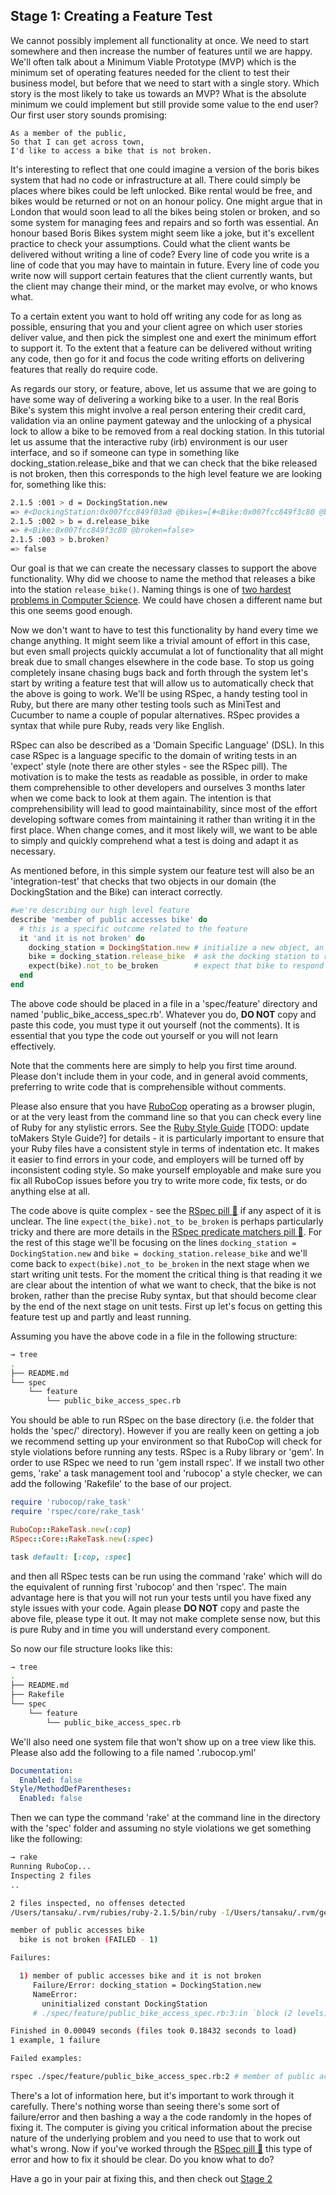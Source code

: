 ## Stage 1: Creating a Feature Test

We cannot possibly implement all functionality at once. We need to start somewhere and then increase the number of features until we are happy.  We'll often talk about a Minimum Viable Prototype (MVP) which is the minimum set of operating features needed for the client to test their business model, but before that we need to start with a single story.  Which story is the most likely to take us towards an MVP? What is the absolute minimum we could implement but still provide some value to the end user? Our first user story sounds promising:

```
As a member of the public,
So that I can get across town,
I'd like to access a bike that is not broken.
```

It's interesting to reflect that one could imagine a version of the boris bikes system that had no code or infrastructure at all.  There could simply be places where bikes could be left unlocked.  Bike rental would be free, and bikes would be returned or not on an honour policy.  One might argue that in London that would soon lead to all the bikes being stolen or broken, and so some system for managing fees and repairs and so forth was essential.  An honour based Boris Bikes system might seem like a joke, but it's excellent practice to check your assumptions.  Could what the client wants be delivered without writing a line of code?  Every line of code you write is a line of code that you may have to maintain in future. Every line of code you write now will support certain features that the client currently wants, but the client may change their mind, or the market may evolve, or who knows what.

To a certain extent you want to hold off writing any code for as long as possible, ensuring that you and your client agree on which user stories deliver value, and then pick the simplest one and exert the minimum effort to support it.  To the extent that a feature can be delivered without writing any code, then go for it and focus the code writing efforts on delivering features that really do require code.

As regards our story, or feature, above, let us assume that we are going to have some way of delivering a working bike to a user.  In the real Boris Bike's system this might involve a real person entering their credit card, validation via an online payment gateway and the unlocking of a physical lock to allow a bike to be removed from a real docking station.  In this tutorial let us assume that the interactive ruby (irb) environment is our user interface, and so if someone can type in something like docking_station.release_bike and that we can check that the bike released is not broken, then this corresponds to the high level feature we are looking for, something like this:

```sh
2.1.5 :001 > d = DockingStation.new
=> #<DockingStation:0x007fcc849f03a0 @bikes=[#<Bike:0x007fcc849f3c80 @broken=false>]>
2.1.5 :002 > b = d.release_bike
=> #<Bike:0x007fcc849f3c80 @broken=false>
2.1.5 :003 > b.broken?
=> false
```

Our goal is that we can create the necessary classes to support the above functionality.  Why did we choose to name the method that releases a bike into the station `release_bike()`. Naming things is one of [two hardest problems in Computer Science](http://martinfowler.com/bliki/TwoHardThings.html). We could have chosen a different name but this one seems good enough.

Now we don't want to have to test this functionality by hand every time we change anything.  It might seem like a trivial amount of effort in this case, but even small projects quickly accumulat a lot of functionality that all might break due to small changes elsewhere in the code base.  To stop us going completely insane chasing bugs back and forth through the system let's start by writing a feature test that will allow us to automatically check that the above is going to work.  We'll be using RSpec, a handy testing tool in Ruby, but there are many other testing tools such as MiniTest and Cucumber to name a couple of popular alternatives.  RSpec provides a syntax that while pure Ruby, reads very like English.

RSpec can also be described as a 'Domain Specific Language' (DSL).  In this case RSpec is a language specific to the domain of writing tests in an 'expect' style (note there are other styles - see the RSpec pill). The motivation is to make the tests as readable as possible, in order to make them comprehensible to other developers and ourselves 3 months later when we come back to look at them again.  The intention is that comprehensibility will lead to good maintainability, since most of the effort developing software comes from maintaining it rather than writing it in the first place.  When change comes, and it most likely will, we want to be able to simply and quickly comprehend what a test is doing and adapt it as necessary.

As mentioned before, in this simple system our feature test will also be an 'integration-test' that checks that two objects in our domain (the DockingStation and the Bike) can interact correctly.

```ruby
#we're describing our high level feature
describe 'member of public accesses bike' do
  # this is a specific outcome related to the feature
  it 'and it is not broken' do
    docking_station = DockingStation.new # initialize a new object, an instance of the DockingStation class
    bike = docking_station.release_bike  # ask the docking station to release a bike
    expect(bike).not_to be_broken        # expect that bike to respond to the method 'broken?' with false
  end
end
```

The above code should be placed in a file in a 'spec/feature' directory and named 'public_bike_access_spec.rb'. Whatever you do, **DO NOT** copy and paste this code, you must type it out yourself (not the comments).  It is essential that you type the code out yourself or you will not learn effectively.

Note that the comments here are simply to help you first time around.  Please don't include them in your code, and in general avoid comments, preferring to write code that is comprehensible without comments.

Please also ensure that you have [RuboCop](https://github.com/bbatsov/rubocop) operating as a browser plugin, or at the very least from the command line so that you can check every line of Ruby for any stylistic errors.  See the [Ruby Style Guide](https://github.com/bbatsov/ruby-style-guide) [TODO: update toMakers Style Guide?] for details - it is particularly important to ensure that your Ruby files have a consistent style in terms of indentation etc.  It makes it easier to find errors in your code, and employers will be turned off by inconsistent coding style.  So make yourself employable and make sure you fix all RuboCop issues before you try to write more code, fix tests, or do anything else at all.

The code above is quite complex - see the [RSpec pill&nbsp;:pill:](../pills/rspec.md) if any aspect of it is unclear. The line `expect(the_bike).not_to be_broken` is perhaps particularly tricky and there are more details in the [RSpec predicate matchers pill&nbsp;:pill:](../pills/rspec_predicate.md).  For the rest of this stage we'll be focusing on the lines `docking_station = DockingStation.new` and `bike = docking_station.release_bike` and we'll come back to `expect(bike).not_to be_broken` in the next stage when we start writing unit tests.  For the moment the critical thing is that reading it we are clear about the intention of what we want to check, that the bike is not broken, rather than the precise Ruby syntax, but that should become clear by the end of the next stage on unit tests.  First up let's focus on getting this feature test up and partly and least running.

Assuming you have the above code in a file in the following structure:

```sh
→ tree
.
├── README.md
└── spec
    └── feature
        └── public_bike_access_spec.rb

```

You should be able to run RSpec on the base directory (i.e. the folder that holds the 'spec/' directory).  However if you are really keen on getting a job we recommend setting up your environment so that RuboCop will check for style violations before running any tests.  RSpec is a Ruby library or 'gem'.  In order to use RSpec we need to run 'gem install rspec'.  If we install two other gems, 'rake' a task management tool and 'rubocop' a style checker, we can add the following 'Rakefile' to the base of our project.

```ruby
require 'rubocop/rake_task'
require 'rspec/core/rake_task'

RuboCop::RakeTask.new(:cop)
RSpec::Core::RakeTask.new(:spec)

task default: [:cop, :spec]
```

and then all RSpec tests can be run using the command 'rake' which will do the equivalent of running first 'rubocop' and then 'rspec'.  The main advantage here is that you will not run your tests until you have fixed any style issues with your code.  Again please **DO NOT** copy and paste the above file, please type it out.  It may not make complete sense now, but this is pure Ruby and in time you will understand every component.

So now our file structure looks like this:

```sh
→ tree
.
├── README.md
├── Rakefile
└── spec
    └── feature
        └── public_bike_access_spec.rb
```

We'll also need one system file that won't show up on a tree view like this.  Please also add the following to a file named '.rubocop.yml'

```yml
Documentation:
  Enabled: false
Style/MethodDefParentheses:
  Enabled: false
```

Then we can type the command 'rake' at the command line in the directory with the 'spec' folder and assuming no style violations we get something like the following:

```sh
→ rake
Running RuboCop...
Inspecting 2 files
..

2 files inspected, no offenses detected
/Users/tansaku/.rvm/rubies/ruby-2.1.5/bin/ruby -I/Users/tansaku/.rvm/gems/ruby-2.1.5/gems/rspec-core-3.2.1/lib:/Users/tansaku/.rvm/gems/ruby-2.1.5/gems/rspec-support-3.2.2/lib /Users/tansaku/.rvm/gems/ruby-2.1.5/gems/rspec-core-3.2.1/exe/rspec --pattern spec/\*\*\{,/\*/\*\*\}/\*_spec.rb

member of public accesses bike
  bike is not broken (FAILED - 1)

Failures:

  1) member of public accesses bike and it is not broken
     Failure/Error: docking_station = DockingStation.new
     NameError:
       uninitialized constant DockingStation
     # ./spec/feature/public_bike_access_spec.rb:3:in `block (2 levels) in <top (required)>'

Finished in 0.00049 seconds (files took 0.18432 seconds to load)
1 example, 1 failure

Failed examples:

rspec ./spec/feature/public_bike_access_spec.rb:2 # member of public accesses bike is not broken
```

There's a lot of information here, but it's important to work through it carefully.  There's nothing worse than seeing there's some sort of failure/error and then bashing a way a the code randomly in the hopes of fixing it.  The computer is giving you critical information about the precise nature of the underlying problem and you need to use that to work out what's wrong.  Now if you've worked through the [RSpec pill&nbsp;:pill:](../pills/rspec.md) this type of error and how to fix it should be clear. Do you know what to do?

Have a go in your pair at fixing this, and then check out [Stage 2](boris_bikes_stage_2.md)
